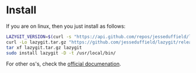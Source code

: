 # Install

If you are on linux, then you just install as follows:

```bash
LAZYGIT_VERSION=$(curl -s "https://api.github.com/repos/jesseduffield/lazygit/releases/latest" | \grep -Po '"tag_name": *"v\K[^"]*')
curl -Lo lazygit.tar.gz "https://github.com/jesseduffield/lazygit/releases/download/v${LAZYGIT_VERSION}/lazygit_${LAZYGIT_VERSION}_Linux_x86_64.tar.gz"
tar xf lazygit.tar.gz lazygit
sudo install lazygit -D -t /usr/local/bin/
```

For other os's, check the [official documenation](https://github.com/jesseduffield/lazygit).
